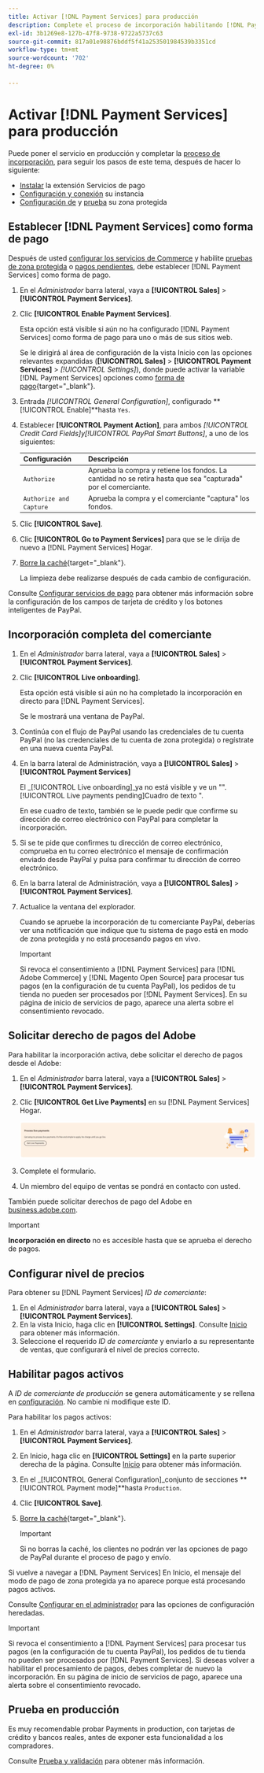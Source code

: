 ```yaml
---
title: Activar [!DNL Payment Services] para producción
description: Complete el proceso de incorporación habilitando [!DNL Payment Services] para producción.
exl-id: 3b1269e8-127b-47f8-9738-9722a5737c63
source-git-commit: 817a01e98876bddf5f41a253501984539b3351cd
workflow-type: tm+mt
source-wordcount: '702'
ht-degree: 0%

---
```


# Activar [!DNL Payment Services] para producción

Puede poner el servicio en producción y completar la [proceso de incorporación](onboard.md), para seguir los pasos de este tema, después de hacer lo siguiente:

* [Instalar](install.md) la extensión Servicios de pago
* [Configuración y conexión](connect.md) su instancia
* [Configuración de](sandbox.md) y [prueba](test-validate.md) su zona protegida

## Establecer [!DNL Payment Services] como forma de pago

Después de usted [configurar los servicios de Commerce](connect.md#configure-commerce-services) y habilite [pruebas de zona protegida](sandbox.md#enable-sandbox-testing) o [pagos pendientes](#enable-live-payments), debe establecer [!DNL Payment Services] como forma de pago.

1. En el _Administrador_ barra lateral, vaya a **[!UICONTROL Sales]** > **[!UICONTROL Payment Services]**.
1. Clic **[!UICONTROL Enable Payment Services]**.

   Esta opción está visible si aún no ha configurado [!DNL Payment Services] como forma de pago para uno o más de sus sitios web.

   Se le dirigirá al área de configuración de la vista Inicio con las opciones relevantes expandidas (**[!UICONTROL Sales]** > **[!UICONTROL Payment Services]** > _[!UICONTROL Settings]_), donde puede activar la variable [!DNL Payment Services] opciones como [forma de pago](https://docs.magento.com/user-guide/configuration/sales/payment-methods.html){target="_blank"}.

1. Entrada _[!UICONTROL General Configuration]_, configurado **[!UICONTROL Enable]**hasta `Yes`.
1. Establecer **[!UICONTROL Payment Action]**, para ambos _[!UICONTROL Credit Card Fields]_y_[!UICONTROL PayPal Smart Buttons]_, a uno de los siguientes:

   | Configuración | Descripción |
   |---|---|
   | `Authorize` | Aprueba la compra y retiene los fondos. La cantidad no se retira hasta que sea &quot;capturada&quot; por el comerciante. |
   | `Authorize and Capture` | Aprueba la compra y el comerciante &quot;captura&quot; los fondos. |

1. Clic **[!UICONTROL Save]**.
1. Clic **[!UICONTROL Go to Payment Services]** para que se le dirija de nuevo a [!DNL Payment Services] Hogar.
1. [Borre la caché](https://docs.magento.com/user-guide/system/cache-management.html){target="_blank"}.

   La limpieza debe realizarse después de cada cambio de configuración.

Consulte [Configurar servicios de pago](settings.md) para obtener más información sobre la configuración de los campos de tarjeta de crédito y los botones inteligentes de PayPal.

## Incorporación completa del comerciante

1. En el _Administrador_ barra lateral, vaya a **[!UICONTROL Sales]** > **[!UICONTROL Payment Services]**.
1. Clic **[!UICONTROL Live onboarding]**.

   Esta opción está visible si aún no ha completado la incorporación en directo para [!DNL Payment Services].

   Se le mostrará una ventana de PayPal.

1. Continúa con el flujo de PayPal usando las credenciales de tu cuenta PayPal (no las credenciales de tu cuenta de zona protegida) o regístrate en una nueva cuenta PayPal.
1. En la barra lateral de Administración, vaya a **[!UICONTROL Sales]** > **[!UICONTROL Payment Services]**

   El _[!UICONTROL Live onboarding]_ya no está visible y ve un &quot;&quot;.[!UICONTROL Live payments pending]Cuadro de texto &quot;.

   En ese cuadro de texto, también se le puede pedir que confirme su dirección de correo electrónico con PayPal para completar la incorporación.

1. Si se te pide que confirmes tu dirección de correo electrónico, comprueba en tu correo electrónico el mensaje de confirmación enviado desde PayPal y pulsa para confirmar tu dirección de correo electrónico.
1. En la barra lateral de Administración, vaya a **[!UICONTROL Sales]** > **[!UICONTROL Payment Services]**.
1. Actualice la ventana del explorador.

   Cuando se apruebe la incorporación de tu comerciante PayPal, deberías ver una notificación que indique que tu sistema de pago está en modo de zona protegida y no está procesando pagos en vivo.

   >[!IMPORTANT]
   >
   >Si revoca el consentimiento a [!DNL Payment Services] para [!DNL Adobe Commerce] y [!DNL Magento Open Source] para procesar tus pagos (en la configuración de tu cuenta PayPal), los pedidos de tu tienda no pueden ser procesados por [!DNL Payment Services]. En su página de inicio de servicios de pago, aparece una alerta sobre el consentimiento revocado.

## Solicitar derecho de pagos del Adobe

Para habilitar la incorporación activa, debe solicitar el derecho de pagos desde el Adobe:

1. En el _Administrador_ barra lateral, vaya a **[!UICONTROL Sales]** > **[!UICONTROL Payment Services]**.
1. Clic **[!UICONTROL Get Live Payments]** en su [!DNL Payment Services] Hogar.

   ![Solicitar derechos](assets/request-entitlements.png)

1. Complete el formulario.
1. Un miembro del equipo de ventas se pondrá en contacto con usted.

También puede solicitar derechos de pago del Adobe en [business.adobe.com](https://business.adobe.com/resources/payment-services.html).

>[!IMPORTANT]
>
>**Incorporación en directo** no es accesible hasta que se aprueba el derecho de pagos.

## Configurar nivel de precios

Para obtener su [!DNL Payment Services] _ID de comerciante_:


1. En el _Administrador_ barra lateral, vaya a **[!UICONTROL Sales]** > **[!UICONTROL Payment Services]**.
1. En la vista Inicio, haga clic en **[!UICONTROL Settings]**. Consulte [Inicio](payments-home.md) para obtener más información.
1. Seleccione el requerido _ID de comerciante_ y enviarlo a su representante de ventas, que configurará el nivel de precios correcto.

## Habilitar pagos activos

A _ID de comerciante de producción_ se genera automáticamente y se rellena en [configuración](configure-admin.md). No cambie ni modifique este ID.

Para habilitar los pagos activos:

1. En el _Administrador_ barra lateral, vaya a **[!UICONTROL Sales]** > **[!UICONTROL Payment Services]**.
1. En Inicio, haga clic en **[!UICONTROL Settings]** en la parte superior derecha de la página. Consulte [Inicio](payments-home.md) para obtener más información.
1. En el _[!UICONTROL General Configuration]_conjunto de secciones **[!UICONTROL Payment mode]**hasta `Production`.
1. Clic **[!UICONTROL Save]**.
1. [Borre la caché](https://docs.magento.com/user-guide/system/cache-management.html){target="_blank"}.

   >[!IMPORTANT]
   >
   >Si no borras la caché, los clientes no podrán ver las opciones de pago de PayPal durante el proceso de pago y envío.

Si vuelve a navegar a [!DNL Payment Services] En Inicio, el mensaje del modo de pago de zona protegida ya no aparece porque está procesando pagos activos.

Consulte [Configurar en el administrador](configure-admin.md) para las opciones de configuración heredadas.

>[!IMPORTANT]
>
>Si revoca el consentimiento a [!DNL Payment Services] para procesar tus pagos (en la configuración de tu cuenta PayPal), los pedidos de tu tienda no pueden ser procesados por [!DNL Payment Services]. Si deseas volver a habilitar el procesamiento de pagos, debes completar de nuevo la incorporación. En su página de inicio de servicios de pago, aparece una alerta sobre el consentimiento revocado.

## Prueba en producción

Es muy recomendable probar Payments in production, con tarjetas de crédito y bancos reales, antes de exponer esta funcionalidad a los compradores.

Consulte [Prueba y validación](test-validate.md) para obtener más información.

